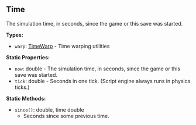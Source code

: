 ## Time

The simulation time, in seconds, since the game or this save was started.


**Types:**
- `warp`: [TimeWarp](TimeWarp.md) - Time warping utilities

**Static Properties:**
- `now`: double - The simulation time, in seconds, since the game or this save was started.
- `tick`: double - Seconds in one tick. (Script engine always runs in physics ticks.)

**Static Methods:**
- `since()`: double, time double
  - Seconds since some previous time.
